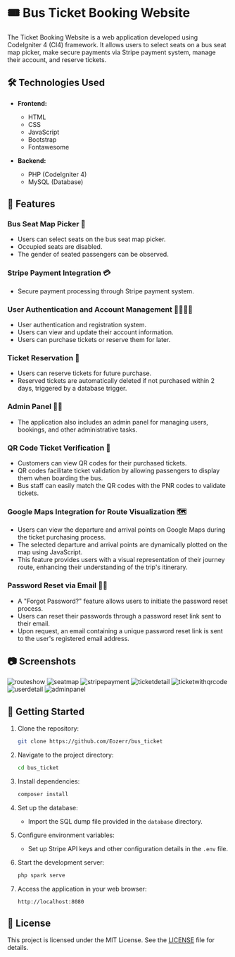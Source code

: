 # 🎟️ Bus Ticket Booking Website 

The Ticket Booking Website is a web application developed using CodeIgniter 4 (CI4) framework. It allows users to select seats on a bus seat map picker, make secure payments via Stripe payment system, manage their account, and reserve tickets.

## 🛠️ Technologies Used

- **Frontend:**
    - HTML
    - CSS
    - JavaScript
    - Bootstrap
    - Fontawesome

- **Backend:**
    - PHP (CodeIgniter 4)
    - MySQL (Database)

## 🚌 Features

###  Bus Seat Map Picker 💺
- Users can select seats on the bus seat map picker.
- Occupied seats are disabled.
- The gender of seated passengers can be observed.

###  Stripe Payment Integration 💳
- Secure payment processing through Stripe payment system.

###  User Authentication and Account Management 🙍‍♀️🙍‍♂️
- User authentication and registration system.
- Users can view and update their account information.
- Users can purchase tickets or reserve them for later.

###  Ticket Reservation 🎫
- Users can reserve tickets for future purchase.
- Reserved tickets are automatically deleted if not purchased within 2 days, triggered by a database trigger.

###  Admin Panel 🧑‍💼
- The application also includes an admin panel for managing users, bookings, and other administrative tasks.

###  QR Code Ticket Verification 📱
- Customers can view QR codes for their purchased tickets.
- QR codes facilitate ticket validation by allowing passengers to display them when boarding the bus.
- Bus staff can easily match the QR codes with the PNR codes to validate tickets.
 
### Google Maps Integration for Route Visualization 🗺️
- Users can view the departure and arrival points on Google Maps during the ticket purchasing process.
- The selected departure and arrival points are dynamically plotted on the map using JavaScript.
- This feature provides users with a visual representation of their journey route, enhancing their understanding of the trip's itinerary.
  
### Password Reset via Email 🔑📧
- A "Forgot Password?" feature allows users to initiate the password reset process.
- Users can reset their passwords through a password reset link sent to their email.
- Upon request, an email containing a unique password reset link is sent to the user's registered email address.

## 📷 Screenshots 

![routeshow](https://github.com/kubicix/Bus-Ticket-Booking-Website-w-Codeigniter4/assets/96316375/abe15a8c-ac95-4012-b5c7-72a14a541ab5)
![seatmap](https://github.com/kubicix/Bus-Ticket-Booking-Website-w-Codeigniter4/assets/96316375/f4eb8d5a-e313-4d78-9f55-8faf510d0394)
![stripepayment](https://github.com/kubicix/Bus-Ticket-Booking-Website-w-Codeigniter4/assets/96316375/69f8c13d-afc0-42d5-b138-09c66d38ecd5)
![ticketdetail](https://github.com/kubicix/Bus-Ticket-Booking-Website-w-Codeigniter4/assets/96316375/d2ccc85c-3b47-45f5-a9d1-d1699d6208db)
![ticketwithqrcode](https://github.com/kubicix/Bus-Ticket-Booking-Website-w-Codeigniter4/assets/96316375/2091025b-96d2-4365-af63-2c62f94f3f70)
![userdetail](https://github.com/kubicix/Bus-Ticket-Booking-Website-w-Codeigniter4/assets/96316375/86691517-4769-4b8f-babc-ffd059d2f1d5)
![adminpanel](https://github.com/kubicix/Bus-Ticket-Booking-Website-w-Codeigniter4/assets/96316375/651e566a-e7de-4c1a-891e-8096a9f703bd)

## 🚀 Getting Started

1. Clone the repository:

    ```bash
    git clone https://github.com/Eozerr/bus_ticket
    ```

2. Navigate to the project directory:

    ```bash
    cd bus_ticket
    ```

3. Install dependencies:

    ```bash
    composer install
    ```

4. Set up the database:
    - Import the SQL dump file provided in the `database` directory.

5. Configure environment variables:
    - Set up Stripe API keys and other configuration details in the `.env` file.

6. Start the development server:

    ```bash
    php spark serve
    ```

7. Access the application in your web browser:

    ```
    http://localhost:8080
    ```



## 📝 License

This project is licensed under the MIT License. See the [LICENSE](LICENSE) file for details.
